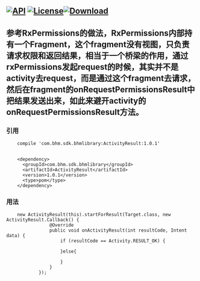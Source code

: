 [![API](https://img.shields.io/badge/API-16%2B-brightgreen.svg)](https://android-arsenal.com/api?level=16) [![License](https://img.shields.io/badge/license-Apache%202-green.svg)](https://www.apache.org/licenses/LICENSE-2.0)[![Download](https://api.bintray.com/packages/bikie/bhm-sdk/ActivityResult/images/download.svg) ](https://bintray.com/bikie/bhm-sdk/ActivityResult/_latestVersion)
----

## 参考RxPermissions的做法，RxPermissions内部持有一个Fragment，这个fragment没有视图，只负责请求权限和返回结果，相当于一个桥梁的作用，通过rxPermissions发起request的时候，其实并不是activity去request，而是通过这个fragment去请求，然后在fragment的onRequestPermissionsResult中把结果发送出来，如此来避开activity的onRequestPermissionsResult方法。

### 引用
        compile 'com.bhm.sdk.bhmlibrary:ActivityResult:1.0.1'
        
        
        <dependency>
          <groupId>com.bhm.sdk.bhmlibrary</groupId>
          <artifactId>ActivityResult</artifactId>
          <version>1.0.1</version>
          <type>pom</type>
        </dependency>

### 用法

        new ActivityResult(this).startForResult(Target.class, new ActivityResult.Callback() {
                    @Override
                    public void onActivityResult(int resultCode, Intent data) {
                        if (resultCode == Activity.RESULT_OK) {
                            
                        }else{
                            
                        }
                    }
                });


